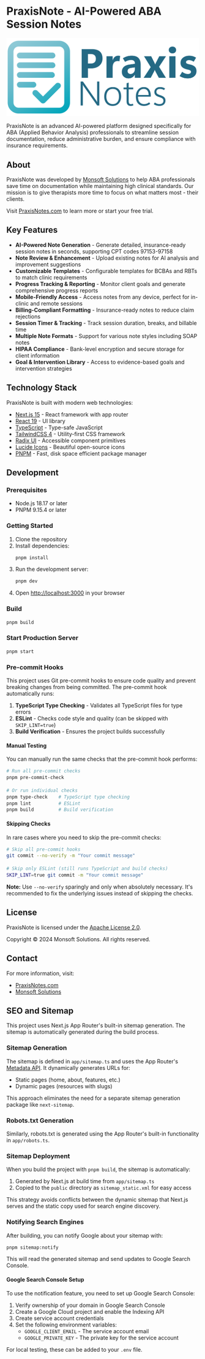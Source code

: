 # PraxisNote - AI-Powered ABA Session Notes

![PraxisNote](public/images/logo/praxis-note-logo-main.png)

PraxisNote is an advanced AI-powered platform designed specifically for ABA (Applied Behavior Analysis) professionals to streamline session documentation, reduce administrative burden, and ensure compliance with insurance requirements.

## About

PraxisNote was developed by [Monsoft Solutions](https://www.monsoftsolutions.com) to help ABA professionals save time on documentation while maintaining high clinical standards. Our mission is to give therapists more time to focus on what matters most - their clients.

Visit [PraxisNotes.com](https://www.praxisnotes.com) to learn more or start your free trial.

## Key Features

- **AI-Powered Note Generation** - Generate detailed, insurance-ready session notes in seconds, supporting CPT codes 97153-97158
- **Note Review & Enhancement** - Upload existing notes for AI analysis and improvement suggestions
- **Customizable Templates** - Configurable templates for BCBAs and RBTs to match clinic requirements
- **Progress Tracking & Reporting** - Monitor client goals and generate comprehensive progress reports
- **Mobile-Friendly Access** - Access notes from any device, perfect for in-clinic and remote sessions
- **Billing-Compliant Formatting** - Insurance-ready notes to reduce claim rejections
- **Session Timer & Tracking** - Track session duration, breaks, and billable time
- **Multiple Note Formats** - Support for various note styles including SOAP notes
- **HIPAA Compliance** - Bank-level encryption and secure storage for client information
- **Goal & Intervention Library** - Access to evidence-based goals and intervention strategies

## Technology Stack

PraxisNote is built with modern web technologies:

- [Next.js 15](https://nextjs.org/) - React framework with app router
- [React 19](https://react.dev/) - UI library
- [TypeScript](https://www.typescriptlang.org/) - Type-safe JavaScript
- [TailwindCSS 4](https://tailwindcss.com/) - Utility-first CSS framework
- [Radix UI](https://www.radix-ui.com/) - Accessible component primitives
- [Lucide Icons](https://lucide.dev/) - Beautiful open-source icons
- [PNPM](https://pnpm.io/) - Fast, disk space efficient package manager

## Development

### Prerequisites

- Node.js 18.17 or later
- PNPM 9.15.4 or later

### Getting Started

1. Clone the repository
2. Install dependencies:
   ```bash
   pnpm install
   ```
3. Run the development server:
   ```bash
   pnpm dev
   ```
4. Open [http://localhost:3000](http://localhost:3000) in your browser

### Build

```bash
pnpm build
```

### Start Production Server

```bash
pnpm start
```

### Pre-commit Hooks

This project uses Git pre-commit hooks to ensure code quality and prevent breaking changes from being committed. The pre-commit hook automatically runs:

1. **TypeScript Type Checking** - Validates all TypeScript files for type errors
2. **ESLint** - Checks code style and quality (can be skipped with `SKIP_LINT=true`)
3. **Build Verification** - Ensures the project builds successfully

#### Manual Testing

You can manually run the same checks that the pre-commit hook performs:

```bash
# Run all pre-commit checks
pnpm pre-commit-check

# Or run individual checks
pnpm type-check    # TypeScript type checking
pnpm lint          # ESLint
pnpm build         # Build verification
```

#### Skipping Checks

In rare cases where you need to skip the pre-commit checks:

```bash
# Skip all pre-commit hooks
git commit --no-verify -m "Your commit message"

# Skip only ESLint (still runs TypeScript and build checks)
SKIP_LINT=true git commit -m "Your commit message"
```

**Note:** Use `--no-verify` sparingly and only when absolutely necessary. It's recommended to fix the underlying issues instead of skipping the checks.

## License

PraxisNote is licensed under the [Apache License 2.0](LICENSE).

Copyright © 2024 Monsoft Solutions. All rights reserved.

## Contact

For more information, visit:

- [PraxisNotes.com](https://www.praxisnotes.com)
- [Monsoft Solutions](https://www.monsoftsolutions.com)

## SEO and Sitemap

This project uses Next.js App Router's built-in sitemap generation. The sitemap is automatically generated during the build process.

### Sitemap Generation

The sitemap is defined in `app/sitemap.ts` and uses the App Router's [Metadata API](https://nextjs.org/docs/app/api-reference/file-conventions/metadata/sitemap). It dynamically generates URLs for:

- Static pages (home, about, features, etc.)
- Dynamic pages (resources with slugs)

This approach eliminates the need for a separate sitemap generation package like `next-sitemap`.

### Robots.txt Generation

Similarly, robots.txt is generated using the App Router's built-in functionality in `app/robots.ts`.

### Sitemap Deployment

When you build the project with `pnpm build`, the sitemap is automatically:

1. Generated by Next.js at build time from `app/sitemap.ts`
2. Copied to the `public` directory as `sitemap_static.xml` for easy access

This strategy avoids conflicts between the dynamic sitemap that Next.js serves and the static copy used for search engine discovery.

### Notifying Search Engines

After building, you can notify Google about your sitemap with:

```bash
pnpm sitemap:notify
```

This will read the generated sitemap and send updates to Google Search Console.

#### Google Search Console Setup

To use the notification feature, you need to set up Google Search Console:

1. Verify ownership of your domain in Google Search Console
2. Create a Google Cloud project and enable the Indexing API
3. Create service account credentials
4. Set the following environment variables:
   - `GOOGLE_CLIENT_EMAIL` - The service account email
   - `GOOGLE_PRIVATE_KEY` - The private key for the service account

For local testing, these can be added to your `.env` file.
